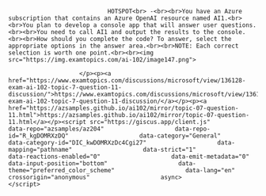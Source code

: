 <p class="card-text">
							
								HOTSPOT<br> -<br><br>You have an Azure subscription that contains an Azure OpenAI resource named AI1.<br><br>You plan to develop a console app that will answer user questions.<br><br>You need to call AI1 and output the results to the console.<br><br>How should you complete the code? To answer, select the appropriate options in the answer area.<br><br>NOTE: Each correct selection is worth one point.<br><br><img src="https://img.examtopics.com/ai-102/image147.png">
							
						</p><p><a href="https://www.examtopics.com/discussions/microsoft/view/136128-exam-ai-102-topic-7-question-11-discussion/">https://www.examtopics.com/discussions/microsoft/view/136128-exam-ai-102-topic-7-question-11-discussion/</a></p><p><a href="https://azsamples.github.io/ai102/mirror/topic-07-question-11.html">https://azsamples.github.io/ai102/mirror/topic-07-question-11.html</a></p><script src="https://giscus.app/client.js"                    data-repo="azsamples/az204"                    data-repo-id="R_kgDOMRXzDQ"                    data-category="General"                    data-category-id="DIC_kwDOMRXzDc4Cgi27"                    data-mapping="pathname"                    data-strict="1"                    data-reactions-enabled="0"                    data-emit-metadata="0"                    data-input-position="bottom"                    data-theme="preferred_color_scheme"                    data-lang="en"                    crossorigin="anonymous"                    async>                    </script>